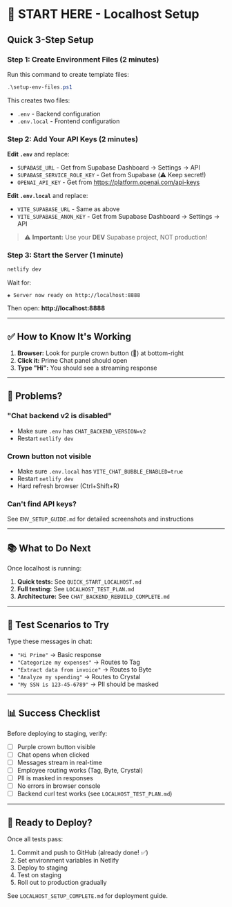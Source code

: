 # 🚀 START HERE - Localhost Setup

## Quick 3-Step Setup

### Step 1: Create Environment Files (2 minutes)

Run this command to create template files:
```powershell
.\setup-env-files.ps1
```

This creates two files:
- `.env` - Backend configuration
- `.env.local` - Frontend configuration

### Step 2: Add Your API Keys (2 minutes)

**Edit `.env`** and replace:
- `SUPABASE_URL` - Get from Supabase Dashboard → Settings → API
- `SUPABASE_SERVICE_ROLE_KEY` - Get from Supabase (⚠️ Keep secret!)
- `OPENAI_API_KEY` - Get from https://platform.openai.com/api-keys

**Edit `.env.local`** and replace:
- `VITE_SUPABASE_URL` - Same as above
- `VITE_SUPABASE_ANON_KEY` - Get from Supabase Dashboard → Settings → API

> ⚠️ **Important:** Use your **DEV** Supabase project, NOT production!

### Step 3: Start the Server (1 minute)

```bash
netlify dev
```

Wait for:
```
◈ Server now ready on http://localhost:8888
```

Then open: **http://localhost:8888**

---

## ✅ How to Know It's Working

1. **Browser:** Look for purple crown button (👑) at bottom-right
2. **Click it:** Prime Chat panel should open
3. **Type "Hi":** You should see a streaming response

---

## 🐛 Problems?

### "Chat backend v2 is disabled"
- Make sure `.env` has `CHAT_BACKEND_VERSION=v2`
- Restart `netlify dev`

### Crown button not visible
- Make sure `.env.local` has `VITE_CHAT_BUBBLE_ENABLED=true`
- Restart `netlify dev`
- Hard refresh browser (Ctrl+Shift+R)

### Can't find API keys?
See `ENV_SETUP_GUIDE.md` for detailed screenshots and instructions

---

## 📚 What to Do Next

Once localhost is running:
1. **Quick tests:** See `QUICK_START_LOCALHOST.md`
2. **Full testing:** See `LOCALHOST_TEST_PLAN.md`
3. **Architecture:** See `CHAT_BACKEND_REBUILD_COMPLETE.md`

---

## 🎯 Test Scenarios to Try

Type these messages in chat:
- `"Hi Prime"` → Basic response
- `"Categorize my expenses"` → Routes to Tag
- `"Extract data from invoice"` → Routes to Byte
- `"Analyze my spending"` → Routes to Crystal
- `"My SSN is 123-45-6789"` → PII should be masked

---

## 📊 Success Checklist

Before deploying to staging, verify:
- [ ] Purple crown button visible
- [ ] Chat opens when clicked
- [ ] Messages stream in real-time
- [ ] Employee routing works (Tag, Byte, Crystal)
- [ ] PII is masked in responses
- [ ] No errors in browser console
- [ ] Backend curl test works (see `LOCALHOST_TEST_PLAN.md`)

---

## 🎉 Ready to Deploy?

Once all tests pass:
1. Commit and push to GitHub (already done! ✅)
2. Set environment variables in Netlify
3. Deploy to staging
4. Test on staging
5. Roll out to production gradually

See `LOCALHOST_SETUP_COMPLETE.md` for deployment guide.

